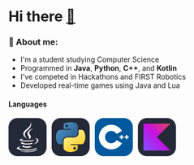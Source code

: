 # Hi there [👋](https://github.com/TheDudeThatCode/TheDudeThatCode/blob/master/Assets/Hi.gif)

<!--
**Blue-Berri/Blue-Berri** is a ✨ _special_ ✨ repository because its `README.md` (this file) appears on your GitHub profile.

Here are some ideas to get you started:

- 🔭 I’m currently working on ...
- 🌱 I’m currently learning ...
- 👯 I’m looking to collaborate on ...
- 🤔 I’m looking for help with ...
- 💬 Ask me about ...
- 📫 How to reach me: ...
- 😄 Pronouns: ...
- ⚡ Fun fact: ...
-->

### 📸 About me:
- I'm a student studying Computer Science
- Programmed in **Java**, **Python**, **C++**, and **Kotlin**
- I've competed in Hackathons and FIRST Robotics
- Developed real-time games using Java and Lua

#### Languages
<div style="display: flex; gap: 10px;">
  <img src="https://github.com/tandpfun/skill-icons/blob/main/icons/Java-Dark.svg" alt="Java Icon" width="75" />
  <img src="https://github.com/tandpfun/skill-icons/blob/main/icons/Python-Dark.svg" alt="Python Icon" width="75" />
  <img src="https://github.com/tandpfun/skill-icons/blob/main/icons/CPP.svg" alt="C++ Icon" width="75" />
  <img src="https://github.com/tandpfun/skill-icons/blob/main/icons/Kotlin-Dark.svg" alt="Kotlin Icon" width="75" />
</div>
